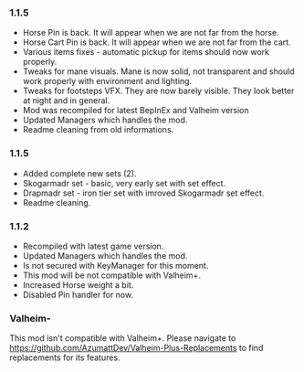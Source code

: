 ### 1.1.5
- Horse Pin is back. It will appear when we are not far from the horse.
- Horse Cart Pin is back. It will appear when we are not far from the cart.
- Various items fixes - automatic pickup for items should now work properly.
- Tweaks for mane visuals. Mane is now solid, not transparent and should work properly with environment and lighting.
- Tweaks for footsteps VFX. They are now barely visible. They look better at night and in general.
- Mod was recompiled for latest BepInEx and Valheim version
- Updated Managers which handles the mod.
- Readme cleaning from old informations.

### 1.1.5
- Added complete new sets (2).
- Skogarmadr set - basic, very early set with set effect.
- Drapmadr set - iron tier set with imroved Skogarmadr set effect.
- Readme cleaning.

### 1.1.2
- Recompiled with latest game version.
- Updated Managers which handles the mod.
- Is not secured with KeyManager for this moment.
- This mod will be not compatible with Valheim+.
- Increased Horse weight a bit.
- Disabled Pin handler for now.

### Valheim-
This mod isn't compatible with Valheim+.
Please navigate to https://github.com/AzumattDev/Valheim-Plus-Replacements to find replacements for its features.